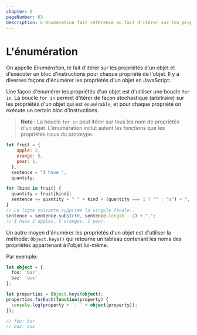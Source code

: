 ```yaml
---
chapter: 9
pageNumber: 63
description: L'énumération fait référence au fait d'itérer sur les propriétés d'un objet et d'effectuer des actions sur chaque propriété. Une façon d'énumérer les propriétés d'un objet est d'utiliser une boucle `for in`. La boucle `for in` permet d'itérer de façon stochastique sur les propriétés d'un objet qui est `énumérable`, et pour chaque propriété on exécute un certain bloc d'instructions.
---
```

# L'énumération

On appelle _Enumération_, le fait d'itérer sur les propriétés d'un objet et d'exécuter un bloc d'instructions pour chaque propriété de l'objet. Il y a diverses façons d'énumérer les propriétés d'un objet en JavaScript:

Une façon d'énumérer les propriétés d'un objet est d'utiliser une boucle `for in`. La boucle `for in` permet d'itérer de façon stochastique (arbitraire) sur les propriétés d'un objet qui est `énumérable`, et pour chaque propriété on exécute un certain bloc d'instructions.

>**Note :** La boucle `for in` peut itérer sur tous les nom de propriétés d'un objet. L'énumération inclut autant les fonctions que les propriétés issus du prototype.

```javascript
let fruit = {
    apple: 2,
    orange: 5,
    pear: 1,
  },
  sentence = "I have ",
  quantity;

for (kind in fruit) {
  quantity = fruit[kind];
  sentence += quantity + " " + kind + (quantity === 1 ? "" : "s") + ", ";
}
// La ligne suivante supprime la virgule finale..
sentence = sentence.substr(0, sentence.length - 2) + ".";
// I have 2 apples, 5 oranges, 1 pear.
```

Un autre moyen d'énumérer les propriétés d'un objet est d'utiliser la méthode: `Object.keys()` qui retourne un tableau contenant les noms des propriétés appartenant à l'objet lui-même.

Par exemple:

```typescript
let object = {
  foo: 'bar',
  baz: 'qux'
};

let properties = Object.keys(object);
properties.forEach(function(property) {
  console.log(property + ': ' + object[property]);
});

// foo: bar
// baz: qux
```
